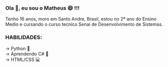 ###  Ola 👋, eu sou o Matheus 😄 !!!

<p>Tenho 16 anos, moro em Santo Andre, Brasil, estou no 2º ano do Ensino Medio e cursando o curso tecnico Senai de Desenvolvimento de Sistemas.</p>

<h3>HABILIDADES:</h3>
<p>
  -> Python 🐍 <br>
  -> Aprendendo C# 👾 <br>
  -> HTML/CSS 💻
 </p>
 
